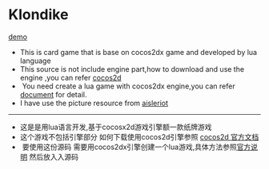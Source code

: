 # Klondike

[demo](/res/webwxgetmsgimg.jpeg)

+  This is card game that is base on cocos2dx game and developed by lua language
+  This source is not include engine part,how to download and use the engine ,you can refer [cocos2d](http://cocos2d-x.org/docs/en/)
+  You need create a lua game with cocos2dx engine,you can refer [document](http://cocos2d-x.org/docs/en/editors_and_tools/cocosCLTool.html#creating-a-new-project) for detail.
+ I have use the picture resource from [aisleriot](https://github.com/GNOME/aisleriot)



--------------------------------
+  这是是用lua语言开发,基于cocosx2d游戏引擎额一款纸牌游戏
+  这个游戏不包括引擎部分 如何下载使用cocos2d引擎参照 [cocos2d 官方文档](http://cocos2d-x.org/docs/en/)
+  要使用这份源码 需要用cocos2dx引擎创建一个lua游戏,具体方法参照[官方说明](http://cocos2d-x.org/docs/en/editors_and_tools/cocosCLTool.html#creating-a-new-project) 然后放入入源码





